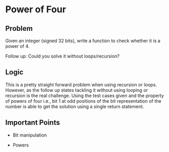 # Power of Four

## Problem

Given an integer (signed 32 bits), write a function to check whether it is a power of 4.

Follow up: Could you solve it without loops/recursion?

## Logic

This is a pretty straight forward problem when using recursion or loops. However, as the follow up states tackling it without using looping or recursion is the real challenge. Using the test cases given and the property of powers of four i.e., bit 1 at odd positions of the bit representation of the number is able to get the solution using a single return statement.

## Important Points

- Bit manipulation

- Powers